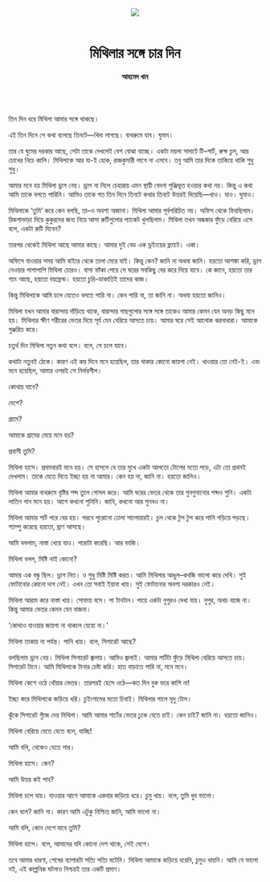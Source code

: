 <div align=center>
<img src=https://images.prothomalo.com/prothomalo-bangla%2F2020-10%2Fedbfa11f-fb22-447a-828c-2bd3c753246a%2FMasuk_Art_07_10_2020.png?rect=0%2C0%2C1254%2C658&w=1200&ar=40%3A21&auto=format%2Ccompress&ogImage=true&mode=crop&overlay=&overlay_position=bottom&overlay_width_pct=1 />
<br><br>
<h1>মিথিলার সঙ্গে চার দিন</h1> 
<h4>আহমেদ খান</h4>
<br><br>
</div>

তিন দিন ধরে মিথিলা আমার সঙ্গে থাকছে।

এই তিন দিনে সে কথা বলেছে তিনটে—খিদা লাগছে। বাথরুমে যাব। ঘুমাব।

তার যে ঘুমের দরকার আছে, সেটা তাকে দেখলেই বেশ বোঝা যাচ্ছে। একটা ময়লা সাদাটে টি–শার্ট, রুক্ষ চুল, আর চোখের নিচে কালি। মিথিলাকে আর যা-ই হোক, রাজকুমারী লাগে না এসবে। তবু আমি তার দিকে তাকিয়ে থাকি শুধু শুধু।

আমার মনে হয় মিথিলা ড্রাগ নেয়। ড্রাগ না নিলে চেহারায় এমন স্থায়ী বেদনা পুঞ্জিভূত হওয়ার কথা নয়। কিন্তু এ কথা আমি তাকে বলতে পারিনি। আমিও তাকে গত তিন দিনে তিনটে কথার তিনটে উত্তরই দিয়েছি—খাও। যাও। ঘুমাও।

মিথিলাকে ‘তুমি’ করে কেন বলছি, তা–ও অবশ্য অজানা। মিথিলা আমার পূর্বপরিচিত নয়। অফিস থেকে ফিরছিলাম। রিকশাভাড়া দিয়ে কুকুরদের জন্য নিয়ে আসা রুটিগুলোর প্যাকেট খুলছিলাম। মিথিলা তখন অন্ধকার ফুঁড়ে বেরিয়ে এসে বলে, একটা রুটি দিবেন?

তারপর থেকেই মিথিলা আছে আমার কাছে। আমার দুই বেড এক ড্রইংয়ের ফ্ল্যাটে। একা।

অফিসে যাওয়ার সময় আমি বাইরে থেকে তালা মেরে যাই। কিন্তু কেন? জানি না অথবা জানি। হয়তো আশঙ্কা করি, ড্রাগ নেওয়ার পাশাপাশি মিথিলা চোরও। বাসা ফাঁকা পেয়ে সে ঘরের সবকিছু বের করে নিয়ে যাবে। কে জানে, হয়তো তার গ্যাং আছে, হয়তো বয়ফ্রেন্ড। হয়তো চুরি-ডাকাতিই তাদের কাজ।

কিন্তু মিথিলাকে আমি চলে যেতেও বলতে পারি না। কেন পারি না, তা জানি না। অথবা হয়তো জানিও।

মিথিলা যখন আমার বারান্দায় দাঁড়িয়ে থাকে, বারান্দার গাছগুলোর সঙ্গে সঙ্গে তাকেও আমার কেমন যেন অনড় কিছু মনে হয়। মিথিলার ক্ষীণ শরীরের ভেতর দিয়ে সূর্য যেন বেরিয়ে আসতে চায়। আমার ঘরে সেই আলোক ঝরনাধারা। আমাকে গুঞ্জরিত করে।

চতুর্থ দিন মিথিলা নতুন কথা বলে। বলে, সে চলে যাবে।

কথাটা নতুনই ঠেকে। কারণ এই কয় দিনে মনে হয়েছিল, তার থাকার কোনো জায়গা নেই। খাওয়ার তো নেই-ই। এবং মনে হয়েছিল, আমার ওপরই সে নির্ভরশীল।

কোথায় যাবে?

দেশে?

গ্রামে?

আমাকে গ্রামের মেয়ে মনে হয়?

প্রবাসী তুমি?

মিথিলা হাসে। প্রথমবারই মনে হয়। সে হাসলে যে তার মুখে একটা আলতো টোলের মতো পড়ে, এটা তো প্রথমই দেখলাম। তাকে যেতে দিতে ইচ্ছা হয় না আমার। কেন হয় না, জানি না। হয়তো জানিও।

মিথিলা আমার বাথরুমে বৃষ্টির শব্দ তুলে গোসল করে। আমি ঘরের ভেতর থেকে তার গুনগুনানোর শব্দও শুনি। একটা লাতিন গান মনে হয়। আগে কখনো শুনিনি। জানি, কখনো আর শুনবও না।

মিথিলা আমার শার্ট পরে বের হয়। পরনে পুরোনো ঢোলা সালোয়ারই। চুল থেকে টুপ টুপ করে পানি গড়িয়ে পড়ছে। শ্যাম্পু করেছে হয়তো, ঘ্রাণ আসছে।

আমি বললাম, নাস্তা খেয়ে যাও। পরোটা করেছি। আর ভাজি।

মিথিলা বলল, মিষ্টি নাই কোনো?

আমার এক বন্ধু ছিল। ড্রাগ নিত। ও শুধু মিষ্টি মিষ্টি করত। আমি মিথিলার আঙুল–কবজি ভালো করে দেখি। সুই ফোটানোর কোনো দাগ নেই। এখন তো সবাই ইয়াবা খায়। সুই ফোটানোর অবশ্য দরকারও নেই।

মিথিলা আরাম করে নাস্তা খায়। সোফায় বসে। পা টানটান। পায়ে একটা নুপুরও দেখা যায়। নুপুর, অথচ বাজে না। কিন্তু আমার ভেতর কেমন যেন বাজনা।

‘কোথাও যাওয়ার জায়গা না থাকলে যেয়ো না।’

মিথিলা তাকায় না পর্যন্ত। পানি খায়। বলে, সিগারেট আছে?

বলছিলাম ড্রাগ নেয়। মিথিলা সিগারেট জ্বালায়। আমিও জ্বালাই। আমার শার্টটা ফুঁড়ে মিথিলা বেরিয়ে আসতে চায়। সিগারেট টানে। আমি মিথিলাকে টানার চেষ্টা করি। হাত বাড়াতে পারি না, মনে মনে।

মিথিলা কেশে ওঠে ধোঁয়ার ভেতর। তারপরই হেসে ওঠে—কত দিন বুক ভরে কাশি না!

ইচ্ছা করে মিথিলাকে জড়িয়ে ধরি। চুইংগামের মতো চিবাই। মিথিলার গালে মৃদু টোল।

ঝুঁকে সিগারেট গুঁজে দেয় মিথিলা। আমি আমার শার্টের ভেতর ঢুকে যেতে চাই। কেন চাই? জানি না। হয়তো জানিও।

মিথিলা বেরিয়ে যেতে যেতে বলে, যাচ্ছি!

আমি বলি, থেকেও যেতে পার।

মিথিলা হাসে। কেন?

আমি উত্তর কই পাব?

মিথিলা চলে যায়। যাওয়ার আগে আমাকে একবার জড়িয়ে ধরে। চুমু খায়। বলে, তুমি খুব ভালো।

কেন বলে? জানি না। কারণ আমি এটুকু নিশ্চিত জানি, আমি ভালো না।

আমি বলি, কোন দেশে যাবে তুমি?

মিথিলা হাসে। বলে, আমাদের যদি কোনো দেশ থাকে, সেই দেশে।

তবে আমার ধারণা, শেষের ব্যাপারটা সত্যি সত্যি ঘটেনি। মিথিলা আমাকে জড়িয়ে ধরেনি, চুমুও খায়নি। আমি যে ভালো নই, এই কাল্পনিক ঘটনাও নিশ্চয়ই তার একটি প্রমাণ।
